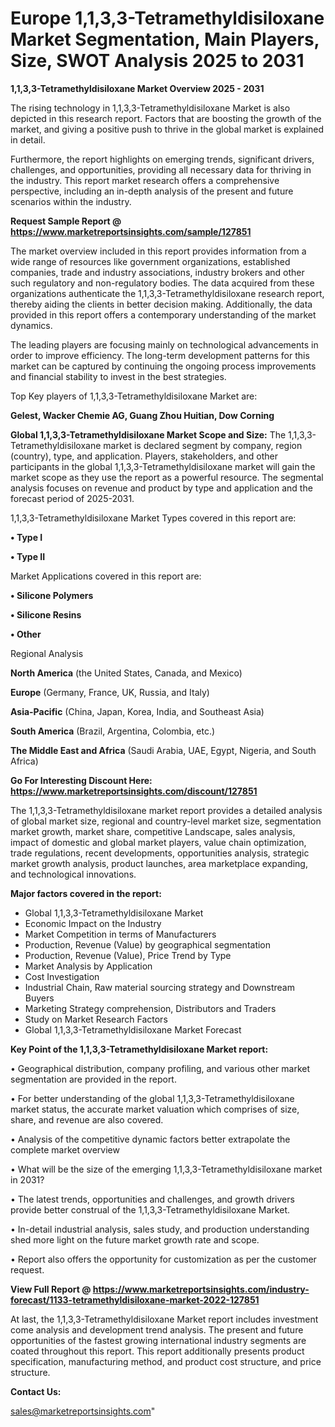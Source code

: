  # Europe 1,1,3,3-Tetramethyldisiloxane Market Segmentation, Main Players, Size, SWOT Analysis 2025 to 2031

<Strong> 1,1,3,3-Tetramethyldisiloxane Market Overview 2025 - 2031</strong>

The rising technology in 1,1,3,3-Tetramethyldisiloxane Market is also depicted in this research report. Factors that are boosting the growth of the market, and giving a positive push to thrive in the global market is explained in detail.

Furthermore, the report highlights on emerging trends, significant drivers, challenges, and opportunities, providing all necessary data for thriving in the industry. This report market research offers a comprehensive perspective, including an in-depth analysis of the present and future scenarios within the industry.

<strong>Request Sample Report @ <a href=https://www.marketreportsinsights.com/sample/127851>https://www.marketreportsinsights.com/sample/127851</a></strong>

The market overview included in this report provides information from a wide range of resources like government organizations, established companies, trade and industry associations, industry brokers and other such regulatory and non-regulatory bodies. The data acquired from these organizations authenticate the 1,1,3,3-Tetramethyldisiloxane research report, thereby aiding the clients in better decision making. Additionally, the data provided in this report offers a contemporary understanding of the market dynamics.

The leading players are focusing mainly on technological advancements in order to improve efficiency. The long-term development patterns for this market can be captured by continuing the ongoing process improvements and financial stability to invest in the best strategies.

Top Key players of 1,1,3,3-Tetramethyldisiloxane Market are:

<strong>Gelest, Wacker Chemie AG, Guang Zhou Huitian, Dow Corning</strong>

<strong><b>Global 1,1,3,3-Tetramethyldisiloxane Market Scope and Size:</b></strong>
The 1,1,3,3-Tetramethyldisiloxane market is declared segment by company, region (country), type, and application. Players, stakeholders, and other participants in the global 1,1,3,3-Tetramethyldisiloxane market will gain the market scope as they use the report as a powerful resource. The segmental analysis focuses on revenue and product by type and application and the forecast period of 2025-2031.

1,1,3,3-Tetramethyldisiloxane Market Types covered in this report are:

<strong>• Type I

• Type II</strong>

Market Applications covered in this report are:

<strong>• Silicone Polymers

• Silicone Resins

• Other</strong> 

Regional Analysis

<strong>North America</strong> (the United States, Canada, and Mexico)

<strong>Europe</strong> (Germany, France, UK, Russia, and Italy)

<strong>Asia-Pacific</strong> (China, Japan, Korea, India, and Southeast Asia)

<strong>South America</strong> (Brazil, Argentina, Colombia, etc.)

<strong>The Middle East and Africa</strong> (Saudi Arabia, UAE, Egypt, Nigeria, and South Africa)

<strong>Go For Interesting Discount Here: <a href=https://www.marketreportsinsights.com/discount/127851>https://www.marketreportsinsights.com/discount/127851</a></strong>

The 1,1,3,3-Tetramethyldisiloxane market report provides a detailed analysis of global market size, regional and country-level market size, segmentation market growth, market share, competitive Landscape, sales analysis, impact of domestic and global market players, value chain optimization, trade regulations, recent developments, opportunities analysis, strategic market growth analysis, product launches, area marketplace expanding, and technological innovations.

<strong><b>Major factors covered in the report:</b></strong>
<ul>
  <li>Global 1,1,3,3-Tetramethyldisiloxane Market </li>
  <li>Economic Impact on the Industry</li>
  <li>Market Competition in terms of Manufacturers</li>
  <li>Production, Revenue (Value) by geographical segmentation</li>
  <li>Production, Revenue (Value), Price Trend by Type</li>
  <li>Market Analysis by Application</li>
  <li>Cost Investigation</li>
  <li>Industrial Chain, Raw material sourcing strategy and Downstream Buyers</li>
  <li>Marketing Strategy comprehension, Distributors and Traders</li>
  <li>Study on Market Research Factors</li>
  <li>Global 1,1,3,3-Tetramethyldisiloxane Market Forecast</li>
</ul>

<strong><b>Key Point of the 1,1,3,3-Tetramethyldisiloxane Market report:</b></strong>

• Geographical distribution, company profiling, and various other market segmentation are provided in the report.

• For better understanding of the global 1,1,3,3-Tetramethyldisiloxane market status, the accurate market valuation which comprises of size, share, and revenue are also covered.

• Analysis of the competitive dynamic factors better extrapolate the complete market overview

• What will be the size of the emerging 1,1,3,3-Tetramethyldisiloxane market in 2031?

• The latest trends, opportunities and challenges, and growth drivers provide better construal of the 1,1,3,3-Tetramethyldisiloxane Market.

• In-detail industrial analysis, sales study, and production understanding shed more light on the future market growth rate and scope.

• Report also offers the opportunity for customization as per the customer request.

<strong><b>View Full Report @ <a href=https://www.marketreportsinsights.com/industry-forecast/1133-tetramethyldisiloxane-market-2022-127851>https://www.marketreportsinsights.com/industry-forecast/1133-tetramethyldisiloxane-market-2022-127851</a></b></strong>


At last, the 1,1,3,3-Tetramethyldisiloxane Market report includes investment come analysis and development trend analysis. The present and future opportunities of the fastest growing international industry segments are coated throughout this report. This report additionally presents product specification, manufacturing method, and product cost structure, and price structure.

<strong>Contact Us:</strong>

sales@marketreportsinsights.com"
